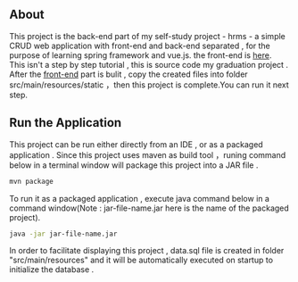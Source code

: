 ## About   
This project is the back-end part of my self-study project - hrms - a simple CRUD web application with front-end and back-end separated , for the purpose of learning spring framework and vue.js.  the front-end is [here](https://github.com/songliansheng/hrms-front-end).  
This isn't a step by step tutorial , this is source code my graduation project .
After the [front-end](https://github.com/songliansheng/hrms-front-end) part is bulit , copy the created files into folder src/main/resources/static ，then this project is complete.You can run it next step.

## Run the Application
This project can be run either directly from an IDE , or as a packaged application . Since this project uses maven as build tool ，runing command below in a terminal window will package this project into a JAR file .
```bash
mvn package
```

To run it as a packaged application , execute java command below in a command window(Note : jar-file-name.jar here is the name of the packaged project). 
```bash
java -jar jar-file-name.jar
```

In order to facilitate displaying this project , data.sql file is created in folder "src/main/resources" and it will be automatically executed on startup to initialize the database .

 
